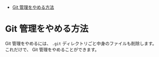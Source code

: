 <!-- TOC START min:1 max:3 link:true asterisk:false update:true -->
- [Git 管理をやめる方法](#git-管理をやめる方法)
<!-- TOC END -->


# Git 管理をやめる方法

Git 管理をやめるには、 `.git` ディレクトリごと中身のファイルも削除します。  
これだけで、 Git 管理をやめることができます。


